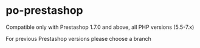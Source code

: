 # po-prestashop
Compatible only with Prestashop 1.7.0 and above, all PHP versions (5.5-7.x)

For previous Prestashop versions please choose a branch
